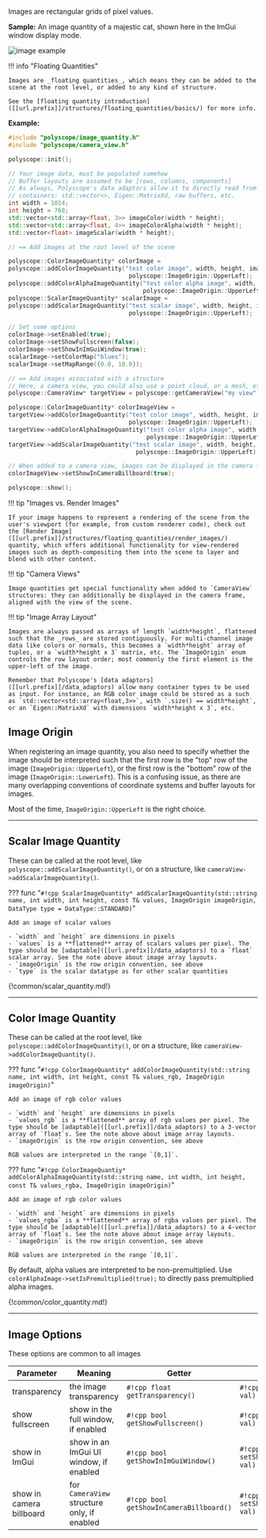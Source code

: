 Images are rectangular grids of pixel values.

**Sample:** An image quantity of a majestic cat, shown here in the ImGui window display mode.

![image example]([[url.prefix]]/media/image_example.jpg)

!!! info "Floating Quantities"

    Images are _floating quantities_, which means they can be added to the scene at the root level, or added to any kind of structure.

    See the [floating quantity introduction]([[url.prefix]]/structures/floating_quantities/basics/) for more info.


**Example:**

```cpp
#include "polyscope/image_quantity.h"
#include "polyscope/camera_view.h"

polyscope::init();

// Your image data, must be populated somehow
// Buffer layouts are assumed to be [rows, columns, components]
// As always, Polyscope's data adaptors allow it to directly read from many
// containers: std::vector<>, Eigen::MatrixXd, raw buffers, etc.
int width = 1024;
int height = 768;
std::vector<std::array<float, 3>> imageColor(width * height);
std::vector<std::array<float, 4>> imageColorAlpha(width * height);
std::vector<float> imageScalar(width * height);

// == Add images at the root level of the scene

polyscope::ColorImageQuantity* colorImage =
polyscope::addColorImageQuantity("test color image", width, height, imageColor, 
                                  polyscope::ImageOrigin::UpperLeft);
polyscope::addColorAlphaImageQuantity("test color alpha image", width, height, imageColorAlpha,
                                      polyscope::ImageOrigin::UpperLeft);
polyscope::ScalarImageQuantity* scalarImage =
polyscope::addScalarImageQuantity("test scalar image", width, height, imageScalar,
                                  polyscope::ImageOrigin::UpperLeft);

// Set some options
colorImage->setEnabled(true);
colorImage->setShowFullscreen(false);
colorImage->setShowInImGuiWindow(true);
scalarImage->setColorMap("blues");
scalarImage->setMapRange({0.0, 10.0});

// == Add images associated with a structure
// Here, a camera view, you could also use a point cloud, or a mesh, etc
polyscope::CameraView* targetView = polyscope::getCameraView("my view"); // some structure you previously registered

polyscope::ColorImageQuantity* colorImageView =
targetView->addColorImageQuantity("test color image", width, height, imageColor, 
                                  polyscope::ImageOrigin::UpperLeft);
targetView->addColorAlphaImageQuantity("test color alpha image", width, height, imageColorAlpha,
                                       polyscope::ImageOrigin::UpperLeft);
targetView->addScalarImageQuantity("test scalar image", width, height, imageScalar,
                                    polyscope::ImageOrigin::UpperLeft);

// When added to a camera view, images can be displayed in the camera frame
colorImageView->setShowInCameraBillboard(true);

polyscope::show();
```



!!! tip "Images vs. Render Images"

    If your image happens to represent a rendering of the scene from the user's viewport (for example, from custom renderer code), check out the [Render Image]([[url.prefix]]/structures/floating_quantities/render_images/) quantity, which offers additional functionality for view-rendered images such as depth-compositing them into the scene to layer and blend with other content.


!!! tip "Camera Views"

    Image quantities get special functionality when added to `CameraView` structures: they can additionally be displayed in the camera frame, aligned with the view of the scene.


!!! tip "Image Array Layout"

    Images are always passed as arrays of length `width*height`, flattened such that the _rows_ are stored contiguously. For multi-channel image data like colors or normals, this becomes a `width*height` array of tuples, or a `width*height x 3` matrix, etc. The `ImageOrigin` enum controls the row layout order; most commonly the first element is the upper-left of the image.

    Remember that Polyscope's [data adaptors]([[url.prefix]]/data_adaptors) allow many container types to be used as input. For instance, an RGB color image could be stored as a such as `std::vector<std::array<float,3>>`, with `.size() == width*height`, or an `Eigen::MatrixXd` with dimensions `width*height x 3`, etc.

## Image Origin

When registering an image quantity, you also need to specify whether the image should be interpreted such that the first row is the "top" row of the image (`ImageOrigin::UpperLeft`), or the first row is the "bottom" row of the image (`ImageOrigin::LowerLeft`). This is a confusing issue, as there are many overlapping conventions of coordinate systems and buffer layouts for images.

Most of the time, `ImageOrigin::UpperLeft` is the right choice.

---
## Scalar Image Quantity

These can be called at the root level, like `polyscope::addScalarImageQuantity()`, or on a structure, like `cameraView->addScalarImageQuantity()`.


??? func "`#!cpp ScalarImageQuantity* addScalarImageQuantity(std::string name, int width, int height, const T& values, ImageOrigin imageOrigin, DataType type = DataType::STANDARD)`"

    Add an image of scalar values

    - `width` and `height` are dimensions in pixels
    - `values` is a **flattened** array of scalars values per pixel. The type should be [adaptable]([[url.prefix]]/data_adaptors) to a `float` scalar array. See the note above about image array layouts.
    - `imageOrigin` is the row origin convention, see above
    - `type` is the scalar datatype as for other scalar quantities

{!common/scalar_quantity.md!}

---
## Color Image Quantity

These can be called at the root level, like `polyscope::addColorImageQuantity()`, or on a structure, like `cameraView->addColorImageQuantity()`.

??? func "`#!cpp ColorImageQuantity* addColorImageQuantity(std::string name, int width, int height, const T& values_rgb, ImageOrigin imageOrigin)`"

    Add an image of rgb color values

    - `width` and `height` are dimensions in pixels
    - `values_rgb` is a **flattened** array of rgb values per pixel. The type should be [adaptable]([[url.prefix]]/data_adaptors) to a 3-vector array of `float`s. See the note above about image array layouts.
    - `imageOrigin` is the row origin convention, see above
    
    RGB values are interpreted in the range `[0,1]`.

??? func "`#!cpp ColorImageQuantiy* addColorAlphaImageQuantity(std::string name, int width, int height, const T& values_rgba, ImageOrigin imageOrigin)`"

    Add an image of rgb color values

    - `width` and `height` are dimensions in pixels
    - `values_rgba` is a **flattened** array of rgba values per pixel. The type should be [adaptable]([[url.prefix]]/data_adaptors) to a 4-vector array of `float`s. See the note above about image array layouts.
    - `imageOrigin` is the row origin convention, see above
    
    RGB values are interpreted in the range `[0,1]`.

By default, alpha values are interpreted to be non-premultiplied. Use  `colorAlphaImage->setIsPremultiplied(true);` to directly pass premultiplied alpha images.

{!common/color_quantity.md!}


---
## Image Options

These options are common to all images

**Parameter** | **Meaning** | **Getter** | **Setter** | **Persistent?**
--- | --- | --- | --- | ---
transparency | the image transparency | `#!cpp float getTransparency()` | `#!cpp setTransparency(float val)` | [yes]([[url.prefix]]/basics/parameters/#persistent-values)
show fullscreen | show in the full window, if enabled | `#!cpp bool getShowFullscreen()` | `#!cpp setShowFullscreen(bool val)` | [yes]([[url.prefix]]/basics/parameters/#persistent-values)
show in ImGui | show in an ImGui UI window, if enabled | `#!cpp bool getShowInImGuiWindow()` | `#!cpp setShowInImGuiWindow(bool val)` | [yes]([[url.prefix]]/basics/parameters/#persistent-values)
show in camera billboard | for `CameraView` structure only, if enabled | `#!cpp bool getShowInCameraBillboard()` | `#!cpp setShowInCameraBillboard(bool val)` | [yes]([[url.prefix]]/basics/parameters/#persistent-values)
